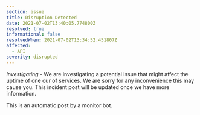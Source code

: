 ```yaml
---
section: issue
title: Disruption Detected
date: 2021-07-02T13:40:05.774800Z
resolved: true
informational: false
resolvedWhen: 2021-07-02T13:34:52.451807Z
affected:
  - API
severity: disrupted
---
```

*Investigating* - We are investigating a potential issue that might affect the uptime of one our of services. We are sorry for any inconvenience this may cause you. This incident post will be updated once we have more information.

This is an automatic post by a monitor bot.
        